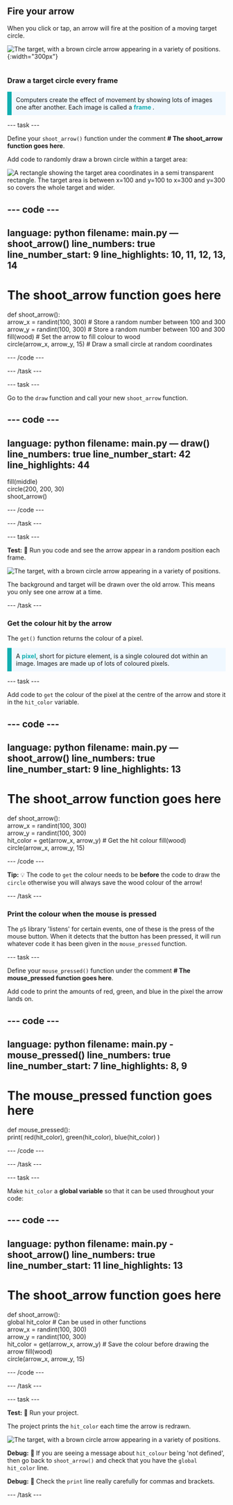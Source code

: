 ## Fire your arrow

<div style="display: flex; flex-wrap: wrap">
<div style="flex-basis: 200px; flex-grow: 1; margin-right: 15px;">
When you click or tap, an arrow will fire at the position of a moving target circle. 
</div>
<div>

![The target, with a brown circle arrow appearing in a variety of positions.](images/fire_arrow.gif){:width="300px"}

</div>
</div>

### Draw a target circle every frame

<p style="border-left: solid; border-width:10px; border-color: #0faeb0; background-color: aliceblue; padding: 10px;"> Computers create the effect of movement by showing lots of images one after another. Each image is called a <span style="color: #0faeb0; font-weight: bold;"> frame </span>.   
</p>

--- task ---

Define your `shoot_arrow()` function under the comment **# The shoot_arrow function goes here**. 

Add code to randomly draw a brown circle within a target area:

![A rectangle showing the target area coordinates in a semi transparent rectangle. The target area is between x=100 and y=100 to x=300 and y=300 so covers the whole target and wider.](images/target_area.png)

--- code ---
---
language: python
filename: main.py — shoot_arrow()
line_numbers: true
line_number_start: 9
line_highlights: 10, 11, 12, 13, 14
---
# The shoot_arrow function goes here    
def shoot_arrow():   
  arrow_x = randint(100, 300) # Store a random number between 100 and 300    
  arrow_y = randint(100, 300) # Store a random number between 100 and 300    
  fill(wood) # Set the arrow to fill colour to wood   
  circle(arrow_x, arrow_y, 15) # Draw a small circle at random coordinates 

--- /code ---

--- /task ---

--- task ---

Go to the `draw` function and call your new `shoot_arrow` function. 

--- code ---
---
language: python
filename: main.py — draw()
line_numbers: true
line_number_start: 42
line_highlights: 44
---
  fill(middle)    
  circle(200, 200, 30)    
  shoot_arrow()   

--- /code ---

--- /task ---

--- task ---

**Test:** 🔄 Run you code and see the arrow appear in a random position each frame.

![The target, with a brown circle arrow appearing in a variety of positions.](images/fire_arrow.gif)

The background and target will be drawn over the old arrow. This means you only see one arrow at a time.

--- /task ---

### Get the colour hit by the arrow 

The `get()` function returns the colour of a pixel.

<p style="border-left: solid; border-width:10px; border-color: #0faeb0; background-color: aliceblue; padding: 10px;">
A <span style="color: #0faeb0; font-weight: bold;">pixel</span>, short for picture element, is a single coloured dot within an image. Images are made up of lots of coloured pixels.
</p>

--- task ---

Add code to `get` the colour of the pixel at the centre of the arrow and store it in the `hit_color` variable. 

--- code ---
---
language: python
filename: main.py — shoot_arrow() 
line_numbers: true
line_number_start: 9
line_highlights: 13
---
# The shoot_arrow function goes here     
def shoot_arrow():    
  arrow_x = randint(100, 300)    
  arrow_y = randint(100, 300)    
  hit_color = get(arrow_x, arrow_y) # Get the hit colour 
  fill(wood)  
  circle(arrow_x, arrow_y, 15)   

--- /code ---

**Tip:** 💡 The code to `get` the colour needs to be **before** the code to draw the `circle` otherwise you will always save the wood colour of the arrow! 

--- /task ---

### Print the colour when the mouse is pressed

The `p5` library 'listens' for certain events, one of these is the press of the mouse button. When it detects that the button has been pressed, it will run whatever code it has been given in the `mouse_pressed` function.

--- task ---

Define your `mouse_pressed()` function under the comment **# The mouse_pressed function goes here**. 

Add code to print the amounts of red, green, and blue in the pixel the arrow lands on. 

--- code ---
---
language: python
filename: main.py - mouse_pressed()
line_numbers: true
line_number_start: 7
line_highlights: 8, 9
---

# The mouse_pressed function goes here    
def mouse_pressed():    
  print( red(hit_color), green(hit_color), blue(hit_color) )

--- /code ---

--- /task ---

--- task --- 

Make `hit_color` a **global variable** so that it can be used throughout your code:

--- code ---
---
language: python
filename: main.py - shoot_arrow()
line_numbers: true
line_number_start: 11
line_highlights: 13
---
# The shoot_arrow function goes here    
def shoot_arrow():    
  global hit_color # Can be used in other functions     
  arrow_x = randint(100, 300)     
  arrow_y = randint(100, 300)     
  hit_color = get(arrow_x, arrow_y) # Save the colour before drawing the arrow
  fill(wood)     
  circle(arrow_x, arrow_y, 15)     

--- /code ---

--- /task ---

--- task ---

**Test:** 🔄 Run your project. 

The project prints the `hit_color` each time the arrow is redrawn.

![The target, with a brown circle arrow appearing in a variety of positions.](images/fire_arrow.gif)

**Debug:** 🐞 If you are seeing a message about `hit_colour` being 'not defined', then go back to `shoot_arrow()` and check that you have the `global hit_color` line.

**Debug:** 🐞 Check the `print` line really carefully for commas and brackets. 

--- /task ---


